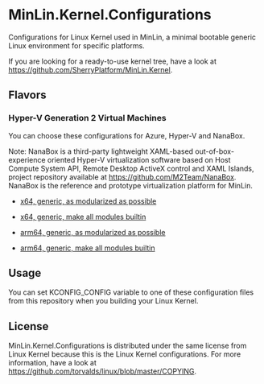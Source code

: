 # MinLin.Kernel.Configurations

Configurations for Linux Kernel used in MinLin, a minimal bootable generic Linux
environment for specific platforms.

If you are looking for a ready-to-use kernel tree, have a look at
https://github.com/SherryPlatform/MinLin.Kernel.

## Flavors

### Hyper-V Generation 2 Virtual Machines

You can choose these configurations for Azure, Hyper-V and NanaBox.

Note: NanaBox is a third-party lightweight XAML-based out-of-box-experience 
oriented Hyper-V virtualization software based on Host Compute System API, 
Remote Desktop ActiveX control and XAML Islands, project repository available
at https://github.com/M2Team/NanaBox. NanaBox is the reference and prototype
virtualization platform for MinLin.

- [x64, generic, as modularized as possible](config-x64-NanaBox)
- [x64, generic, make all modules builtin](config-x64-NanaBox.Single)

- [arm64, generic, as modularized as possible](config-arm64-NanaBox)
- [arm64, generic, make all modules builtin](config-arm64-NanaBox.Single)

## Usage

You can set KCONFIG_CONFIG variable to one of these configuration files from
this repository when you building your Linux Kernel.

## License

MinLin.Kernel.Configurations is distributed under the same license from Linux
Kernel because this is the Linux Kernel configurations. For more information,
have a look at https://github.com/torvalds/linux/blob/master/COPYING.
